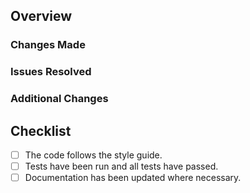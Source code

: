 ## Overview
<!-- Provide a brief overview of the changes introduced by this pull request. -->

### Changes Made
<!-- Clearly describe what changes were made in this pull request. -->

### Issues Resolved
<!-- Explain the issues or problems that this pull request solves. -->

### Additional Changes
<!-- Describe any new features or improvements that were added as part of this change. -->

## Checklist
- [ ] The code follows the style guide.
- [ ] Tests have been run and all tests have passed.
- [ ] Documentation has been updated where necessary.
